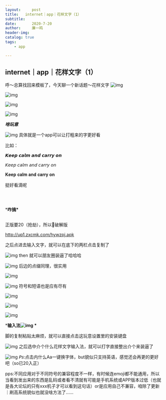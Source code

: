 ```yaml
---
layout:     post
title:   internet｜app｜花样文字（1）  
subtitle:   
date:       2020-7-20
author:     廉一鸣
header-img: 
catalog: true
tags:
    - app

---
```


## internet｜app｜花样文字（1）

呼～总算找回来模板了，今天聊一个新话题～花样文字
![img](https://mmbiz.qpic.cn/mmbiz_png/tMsLbdfwxoNr19BkJJ802uHqUwMTCa8sHP2wo5cZWH6lBLJTQBZnlT8FkhbmoBnLhxNP7Jc2KhZHPWvu6XlsAQ/640?wx_fmt=png&tp=webp&wxfrom=5&wx_lazy=1&wx_co=1)





![img](https://mmbiz.qpic.cn/mmbiz_png/tMsLbdfwxoNr19BkJJ802uHqUwMTCa8syC58LVemoq3TEyfkBuSdBrSH5zPKdHuHOtKDK9RuSnoMHMg62ic35jg/640?wx_fmt=png&tp=webp&wxfrom=5&wx_lazy=1&wx_co=1)



![img](https://mmbiz.qpic.cn/mmbiz_png/tMsLbdfwxoM12GmQGZYFy7azn1RM2IznldnbaicFIpNnKejI3fo2HevqRhvWHQ8k8TXI8CgyfSN0qVGbqWJj3Wg/640?wx_fmt=png&tp=webp&wxfrom=5&wx_lazy=1&wx_co=1)



![img](https://mmbiz.qpic.cn/mmbiz_png/tMsLbdfwxoPvhibcLnC5hTcXqKITTp19OH29NLiam9n4fQKickXsBhK690REU4AB7V3lQCIYMvKB7L1fbALqaCoAw/640?wx_fmt=png&tp=webp&wxfrom=5&wx_lazy=1&wx_co=1)

***啥玩意***

![img](https://mmbiz.qpic.cn/mmbiz_png/tMsLbdfwxoM12GmQGZYFy7azn1RM2IznibrWgBLOicIoeicsg3LGoSS6wTeO5SJomic3dofibictDVGkkudHjOHZekDA/640?wx_fmt=png&tp=webp&wxfrom=5&wx_lazy=1&wx_co=1)
具体就是一个app可以让打粗来的字更好看

比如：

𝙆𝙚𝙚𝙥 𝙘𝙖𝙡𝙢 𝙖𝙣𝙙 𝙘𝙖𝙧𝙧𝙮 𝙤𝙣

𝘒𝘦𝘦𝘱 𝘤𝘢𝘭𝘮 𝘢𝘯𝘥 𝘤𝘢𝘳𝘳𝘺 𝘰𝘯

𝐊𝐞𝐞𝐩 𝐜𝐚𝐥𝐦 𝐚𝐧𝐝 𝐜𝐚𝐫𝐫𝐲 𝐨𝐧

挺好看滴呢
![img](data:image/gif;base64,iVBORw0KGgoAAAANSUhEUgAAAAEAAAABCAYAAAAfFcSJAAAADUlEQVQImWNgYGBgAAAABQABh6FO1AAAAABJRU5ErkJggg==)





![img](data:image/gif;base64,iVBORw0KGgoAAAANSUhEUgAAAAEAAAABCAYAAAAfFcSJAAAADUlEQVQImWNgYGBgAAAABQABh6FO1AAAAABJRU5ErkJggg==)



![img](data:image/gif;base64,iVBORw0KGgoAAAANSUhEUgAAAAEAAAABCAYAAAAfFcSJAAAADUlEQVQImWNgYGBgAAAABQABh6FO1AAAAABJRU5ErkJggg==)



![img](data:image/gif;base64,iVBORw0KGgoAAAANSUhEUgAAAAEAAAABCAYAAAAfFcSJAAAADUlEQVQImWNgYGBgAAAABQABh6FO1AAAAABJRU5ErkJggg==)

***咋搞\***

![img](data:image/gif;base64,iVBORw0KGgoAAAANSUhEUgAAAAEAAAABCAYAAAAfFcSJAAAADUlEQVQImWNgYGBgAAAABQABh6FO1AAAAABJRU5ErkJggg==)



正版要20（抢劫），所以🥳破解版

http://up1.zxcmk.com/hywzpj.apk

之后点进去输入文字，就可以在底下的两栏点击复制了

![img](https://mmbiz.qpic.cn/mmbiz_jpg/tMsLbdfwxoN4FLACbA0W9UgcY83UhV8uYHJ6nDe9wrWJoXe1Nic4O2DFDRc3vJxIUS9MTSNjAkqWQuz4rqky2icw/640?wx_fmt=jpeg&tp=webp&wxfrom=5&wx_lazy=1&wx_co=1)
then 就可以朋友圈装逼了哈哈哈

![img](https://mmbiz.qpic.cn/mmbiz_jpg/tMsLbdfwxoN4FLACbA0W9UgcY83UhV8urupvvRYTAHsI1yX38bXusX5mrEBB5ZtaUnibWf0d2NDuZtickjzL5exw/640?wx_fmt=jpeg&tp=webp&wxfrom=5&wx_lazy=1&wx_co=1)
后边的点缀同理，很实用

![img](https://mmbiz.qpic.cn/mmbiz_jpg/tMsLbdfwxoN4FLACbA0W9UgcY83UhV8uAnib7V1ug1Gy7TQ2Er90HFicQnkb9HSefmkXqjJMicV37BHGw0ScQPQ3Q/640?wx_fmt=jpeg&tp=webp&wxfrom=5&wx_lazy=1&wx_co=1)

![img](https://mmbiz.qpic.cn/mmbiz_jpg/tMsLbdfwxoN4FLACbA0W9UgcY83UhV8uH2ZQ3wxDmQ16l7icwmAgVX9ib88Czn9J6IKLK7kOJtcZrbqcsPvmaX1w/640?wx_fmt=jpeg&tp=webp&wxfrom=5&wx_lazy=1&wx_co=1)
符号和短语也是应有尽有

![img](https://mmbiz.qpic.cn/mmbiz_png/tMsLbdfwxoNr19BkJJ802uHqUwMTCa8sZodnSMVxdbrEeICuWaWxDegLXQ2PaNyyYg0xyibRib6mMKwxibCGwXQgQ/640?wx_fmt=png&tp=webp&wxfrom=5&wx_lazy=1&wx_co=1)



![img](https://mmbiz.qpic.cn/mmbiz_png/tMsLbdfwxoM12GmQGZYFy7azn1RM2IznUasib7P1689d23icicIkkfPibPwwibjfBcERWGEcHakwdicux1aPHhemRUSg/640?wx_fmt=png&tp=webp&wxfrom=5&wx_lazy=1&wx_co=1)



![img](https://mmbiz.qpic.cn/mmbiz_png/tMsLbdfwxoPvhibcLnC5hTcXqKITTp19ORaetZJMnmGibBDLhkhnEHe3yZ5LeaI5IpibHVTX0dxggib1X14nibD0ntw/640?wx_fmt=png&tp=webp&wxfrom=5&wx_lazy=1&wx_co=1)

***输入法![img](https://mmbiz.qpic.cn/mmbiz_png/tMsLbdfwxoM12GmQGZYFy7azn1RM2IznibrWgBLOicIoeicsg3LGoSS6wTeO5SJomic3dofibictDVGkkudHjOHZekDA/640?wx_fmt=png&tp=webp&wxfrom=5&wx_lazy=1&wx_co=1)
\***

脚的复制粘贴太麻烦，就可以直接点击这玩意设置里的安装键盘

![img](https://mmbiz.qpic.cn/mmbiz_jpg/tMsLbdfwxoN4FLACbA0W9UgcY83UhV8uC4uhprxvpsmGg3JyAgXoUhcyagjUZIXjEM6OkCD1Ygo8bOCzI6nIRg/640?wx_fmt=jpeg&tp=webp&wxfrom=5&wx_lazy=1&wx_co=1)
之后选中介个什么花样文字输入法，就可以打字直接整出介个来装逼了

![img](https://mmbiz.qpic.cn/mmbiz_jpg/tMsLbdfwxoN4FLACbA0W9UgcY83UhV8uIf5ofSlOHladUOKvErc3ILFWOibNlRfSpR5t7NB6lUvMicnfd3MLuibBA/640?wx_fmt=jpeg&tp=webp&wxfrom=5&wx_lazy=1&wx_co=1)
𝘗𝘴:点击内什么Aa一键换字体，but貌似只支持英语，感觉还会再更的更好吧（so已20入正）

pps:不同应用对于不同符号的兼容程度不一样，有时候连emoji都不能通用，所以当看到发出来的东西是乱码或者看不清就有可能是手机系统或APP版本过低（也就是各大论坛的只有xxx机子才可以看到这句话）or是应用自己不兼容，咱除了更新｜刷高系统貌似也就没啥方法了……

